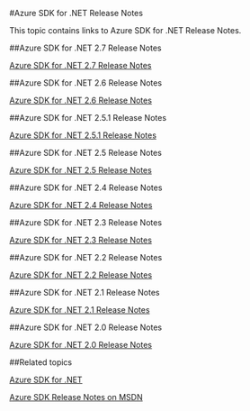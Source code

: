 <properties 
	pageTitle="Azure SDK for .NET Release Notes" 
	description="Azure SDK for .NET Release Notes" 
	services="app-service/web" 
	documentationCenter="" 
	authors="Juliako" 
	manager="dwrede" 
	editor=""/>

<tags 
	ms.service="media-services" 
	ms.workload="media" 
	ms.tgt_pltfrm="na" 
	ms.devlang="na" 
	ms.topic="article" 
	ms.date="07/20/2015" 
	ms.author="juliako"/>



#Azure SDK for .NET Release Notes

This topic contains links to Azure SDK for .NET Release Notes. 

##Azure SDK for .NET 2.7 Release Notes

[Azure SDK for .NET 2.7 Release Notes](azure-sdk-dotnet-release-notes-2_7.md)

##Azure SDK for .NET 2.6 Release Notes

[Azure SDK for .NET 2.6 Release Notes](azure-sdk-dotnet-release-notes-2_6.md)

##Azure SDK for .NET 2.5.1 Release Notes

[Azure SDK for .NET 2.5.1 Release Notes](../app-service/app-service-release-notes.md)

##Azure SDK for .NET 2.5 Release Notes

[Azure SDK for .NET 2.5 Release Notes](https://msdn.microsoft.com/library/azure/dn873976.aspx)

##Azure SDK for .NET 2.4 Release Notes

[Azure SDK for .NET 2.4 Release Notes](https://msdn.microsoft.com/library/azure/dn794167.aspx)

##Azure SDK for .NET 2.3 Release Notes

[Azure SDK for .NET 2.3 Release Notes](https://msdn.microsoft.com/library/azure/dn655054.aspx)

##Azure SDK for .NET 2.2 Release Notes

[Azure SDK for .NET 2.2 Release Notes](https://msdn.microsoft.com/library/azure/dn459835.aspx)

##Azure SDK for .NET 2.1 Release Notes

[Azure SDK for .NET 2.1 Release Notes](https://msdn.microsoft.com/library/azure/dn407359.aspx)

##Azure SDK for .NET 2.0 Release Notes

[Azure SDK for .NET 2.0 Release Notes](https://msdn.microsoft.com/library/azure/dn169556.aspx)

##Related topics

[Azure SDK for .NET](http://azure.microsoft.com/downloads/archive-net-downloads/)

[Azure SDK Release Notes on MSDN](https://msdn.microsoft.com/library/azure/dn627519.aspx)
 